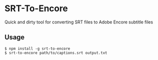# SRT-To-Encore

Quick and dirty tool for converting SRT files to Adobe Encore subtitle files

## Usage
```
$ npm install -g srt-to-encore
$ srt-to-encore path/to/captions.srt output.txt
```
